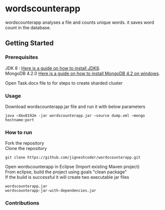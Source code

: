 # wordscounterapp

wordscounterapp analyses a file and counts unique words. it saves word count in the database.

## Getting Started

### Prerequisites

JDK 8 : [Here is a guide on how to install JDK8](https://docs.oracle.com/javase/8/docs/technotes/guides/install/install_overview.html).
<br>
MongoDB 4.2.0 [Here is a guide on how to install MongoDB 4.2 on windows](https://docs.mongodb.com/manual/tutorial/install-mongodb-on-windows/).

Open Task.docx file to  for steps to create sharded cluster

### Usage
Download wordscounterapp.jar file and run it with below parameters
```
java –Xmx8192m -jar wordscounterapp.jar –source dump.xml –mongo hostname:port
```
### How to run
Fork the repository
<br>
Clone the repository
```
git clone https://github.com/jigneshcoder/wordscounterapp.git
```

Open wordscounterapp in Eclipse (Import existing Maven project)
<br>
From eclipse, build the project using goals "clean package"
<br>
If the build is successful it will create two executable jar files
```
wordscounterapp.jar
wordscounterapp-jar-with-dependencies.jar
```



### Contributions
